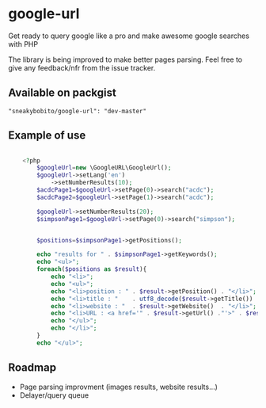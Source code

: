 google-url
==========

Get ready to query google like a pro and make awesome google searches with PHP

The library is being improved to make better pages parsing. Feel free to give any feedback/nfr from the issue tracker.

Available on packgist
---------------------

``"sneakybobito/google-url": "dev-master"``

Example of use
--------------

```php

    <?php
        $googleUrl=new \GoogleURL\GoogleUrl();
        $googleUrl->setLang('en')
            ->setNumberResults(10);
        $acdcPage1=$googleUrl->setPage(0)->search("acdc");
        $acdcPage2=$googleUrl->setPage(1)->search("acdc");

        $googleUrl->setNumberResults(20);
        $simpsonPage1=$googleUrl->setPage(0)->search("simpson");


        $positions=$simpsonPage1->getPositions();

        echo "results for " . $simpsonPage1->getKeywords();
        echo "<ul>";
        foreach($positions as $result){
            echo "<li>";
            echo "<ul>";
            echo "<li>position : " . $result->getPosition() . "</li>";
            echo "<li>title : "    . utf8_decode($result->getTitle())    . "</li>";
            echo "<li>website : "  . $result->getWebsite()  . "</li>";
            echo "<li>URL : <a href='" . $result->getUrl() ."'>" . $result->getUrl() . "</a></li>";
            echo "</ul>";
            echo "</li>";
        }
        echo "</ul>";
```


Roadmap
-------

* Page parsing improvment (images results, website results...)
* Delayer/query queue

